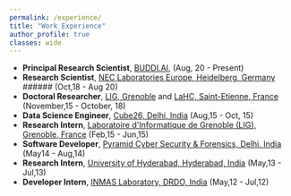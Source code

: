 ```yaml
---
permalink: /experience/
title: "Work Experience"
author_profile: true
classes: wide
---
```



* **Principal Research Scientist**, [BUDDI.AI](http://buddi.ai/), (Aug, 20 - Present)
* **Research Scientist**, [NEC Laboratories Europe, Heidelberg, Germany](http://neclab.eu/)  ###### (Oct,18 - Aug 20)
* **Doctoral Researcher**, [LIG, Grenoble](https://www.liglab.fr/) and [LaHC, Saint-Etienne, France](http://laboratoirehubertcurien.fr/) (November,15 - October, 18)
* **Data Science Engineer**, [Cube26, Delhi, India](http://cube26.com/) (Aug,15 - Oct, 15)
* **Research Intern**, [Laboratoire d'Informatique de Grenoble (LIG), Grenoble, France](https://www.liglab.fr/) (Feb,15 - Jun,15)
* **Software Developer**, [Pyramid Cyber Security & Forensics, Delhi, India](http://pyramidcyber.com/) (May14 - Aug,14)
* **Research Intern**, [University of Hyderabad, Hyderabad, India](http://www.uohyd.ac.in/) (May,13 - Jul,13)
* **Developer Intern**, [INMAS Laboratory, DRDO, India](https://www.drdo.gov.in/labs-and-establishments/institute-nuclear-medicine-allied-sciences-inmas) (May,12 - Jul,12)


  

